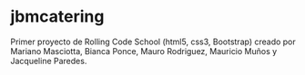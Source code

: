 # jbmcatering
Primer proyecto de Rolling Code School (html5, css3, Bootstrap)
creado por Mariano Masciotta, Bianca Ponce, Mauro Rodriguez, Mauricio Muños y Jacqueline Paredes.
